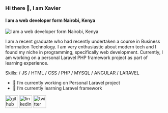 ### Hi there 👋, I am Xavier
#### I am a web developer form Nairobi, Kenya
![I am a web developer form Nairobi, Kenya](https://pbs.twimg.com/profile_banners/4350827968/1598783465/600x200)

I am a recent graduate who had recently undertaken a course in Business Information Technology. I am very enthusiastic about modern tech and I found my niche in programming, specifically web development. Currently, I am working on a personal Laravel PHP framework project as part of learning experience.

Skills: / JS / HTML / CSS / PHP / MYSQL / ANGULAR / LARAVEL

- 🔭 I’m currently working on Personal Laravel project 
- 🌱 I’m currently learning Laravel framework 


[<img src='https://cdn.jsdelivr.net/npm/simple-icons@3.0.1/icons/github.svg' alt='github' height='40'>](https://github.com/Xavi-O)  [<img src='https://cdn.jsdelivr.net/npm/simple-icons@3.0.1/icons/linkedin.svg' alt='linkedin' height='40'>](https://linkedin.com/in/xavier-odhiambo-8400a0139/)  [<img src='https://cdn.jsdelivr.net/npm/simple-icons@3.0.1/icons/twitter.svg' alt='twitter' height='40'>](https://twitter.com/@xavierpaul97)  

